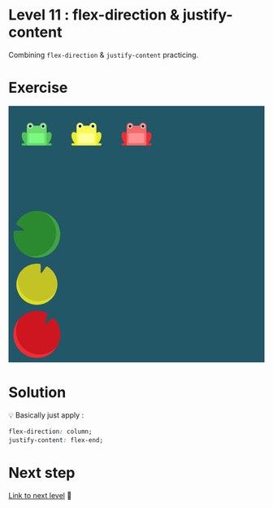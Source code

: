 # Level 11 : flex-direction & justify-content

Combining `flex-direction` & `justify-content` practicing.

# Exercise

![level 11](./level11.png)

# Solution

:bulb: Basically just apply : 

```css
flex-direction: column;
justify-content: flex-end;
```

# Next step

[Link to next level](./level12.md) :muscle:
